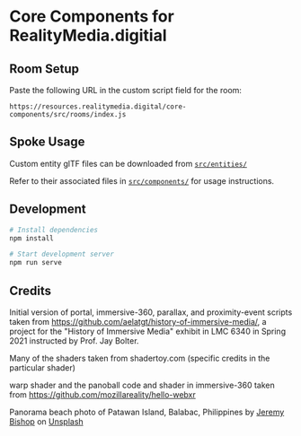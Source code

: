 # Core Components for RealityMedia.digitial



## Room Setup

Paste the following URL in the custom script field for the room:

`https://resources.realitymedia.digital/core-components/src/rooms/index.js`

## Spoke Usage

Custom entity glTF files can be downloaded from
[`src/entities/`](./src/entities)

Refer to their associated files in [`src/components/`](./src/components) for
usage instructions.

## Development

```bash
# Install dependencies
npm install

# Start development server
npm run serve
```

## Credits

Initial version of portal, immersive-360, parallax, and proximity-event scripts taken from https://github.com/aelatgt/history-of-immersive-media/, a project  for the "History of Immersive Media" exhibit in LMC 6340 in Spring 2021 instructed by Prof. Jay Bolter.

Many of the shaders taken from shadertoy.com (specific credits in the particular shader)

warp shader and the panoball code and shader in immersive-360 taken from https://github.com/mozillareality/hello-webxr

Panorama beach photo of Patawan Island, Balabac, Philippines by [Jeremy Bishop](https://unsplash.com/photos/KFIjzXYg1RM) on [Unsplash](https://unsplash.com/)